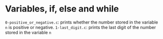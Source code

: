 # Variables, if, else and while
`0-positive_or_negative.c`:  prints whether the number stored in the variable `n` is positive or negative.
`1-last_digit.c`: prints the last digit of the number stored in the variable `n`
